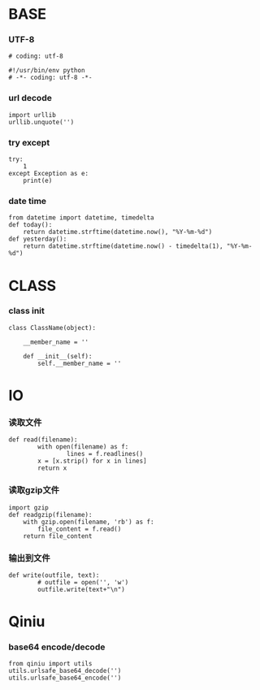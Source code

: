 
# BASE

### UTF-8
```
# coding: utf-8
```
```
#!/usr/bin/env python
# -*- coding: utf-8 -*-
```

### url decode
```
import urllib
urllib.unquote('')
```

### try except
```
try:
	1
except Exception as e:
	print(e)
```

### date time
```
from datetime import datetime, timedelta
def today():
	return datetime.strftime(datetime.now(), "%Y-%m-%d")
def yesterday():
	return datetime.strftime(datetime.now() - timedelta(1), "%Y-%m-%d")
```

# CLASS

### class init
```
class ClassName(object):

	__member_name = ''

	def __init__(self):
		self.__member_name = ''
```

# IO

### 读取文件
```
def read(filename):
        with open(filename) as f:
                lines = f.readlines()
        x = [x.strip() for x in lines]
        return x
```

### 读取gzip文件
```
import gzip
def readgzip(filename):
	with gzip.open(filename, 'rb') as f:
		file_content = f.read()
	return file_content
```

### 输出到文件
```
def write(outfile, text):
        # outfile = open('', 'w')
        outfile.write(text+"\n")
```

# Qiniu

### base64 encode/decode

```
from qiniu import utils
utils.urlsafe_base64_decode('')
utils.urlsafe_base64_encode('')
```
